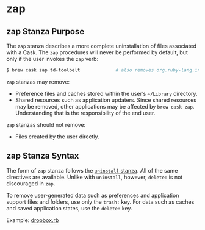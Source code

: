 # zap

## zap Stanza Purpose

The `zap` stanza describes a more complete uninstallation of files associated with a Cask. The `zap` procedures will never be performed by default, but only if the user invokes the `zap` verb:

```bash
$ brew cask zap td-toolbelt             # also removes org.ruby-lang.installer
```

`zap` stanzas may remove:

* Preference files and caches stored within the user’s `~/Library` directory.
* Shared resources such as application updaters. Since shared resources may be removed, other applications may be affected by `brew cask zap`. Understanding that is the responsibility of the end user.

`zap` stanzas should not remove:

* Files created by the user directly.

## zap Stanza Syntax

The form of `zap` stanza follows the [`uninstall` stanza](uninstall.md). All of the same directives are available. Unlike with `uninstall`, however, `delete:` is not discouraged in `zap`.

To remove user-generated data such as preferences and application support files and folders, use only the `trash:` key. For data such as caches and saved application states, use the `delete:` key.

Example: [dropbox.rb](https://github.com/caskroom/homebrew-cask/blob/4690b1cfe65ab4bec1b1a2545e2275450aba52d5/Casks/dropbox.rb#L15-L33)
